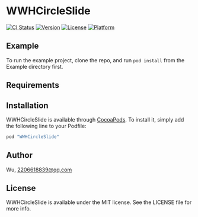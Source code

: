 # WWHCircleSlide

[![CI Status](http://img.shields.io/travis/Wu/WWHCircleSlide.svg?style=flat)](https://travis-ci.org/Wu/WWHCircleSlide)
[![Version](https://img.shields.io/cocoapods/v/WWHCircleSlide.svg?style=flat)](http://cocoapods.org/pods/WWHCircleSlide)
[![License](https://img.shields.io/cocoapods/l/WWHCircleSlide.svg?style=flat)](http://cocoapods.org/pods/WWHCircleSlide)
[![Platform](https://img.shields.io/cocoapods/p/WWHCircleSlide.svg?style=flat)](http://cocoapods.org/pods/WWHCircleSlide)

## Example

To run the example project, clone the repo, and run `pod install` from the Example directory first.

## Requirements

## Installation

WWHCircleSlide is available through [CocoaPods](http://cocoapods.org). To install
it, simply add the following line to your Podfile:

```ruby
pod "WWHCircleSlide"
```

## Author

Wu, 2206618839@qq.com

## License

WWHCircleSlide is available under the MIT license. See the LICENSE file for more info.
